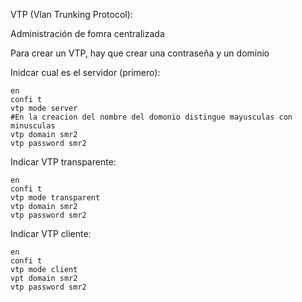 VTP  (Vlan Trunking Protocol):

Administración de fomra centralizada

Para crear un VTP, hay que crear una contraseña y un dominio

Inidcar cual es el servidor (primero):
```
en
confi t
vtp mode server
#En la creacion del nombre del domonio distingue mayusculas con minusculas
vtp domain smr2
vtp password smr2 
```

Indicar VTP transparente:
```
en
confi t
vtp mode transparent
vtp domain smr2
vtp password smr2 
```

Indicar VTP cliente:
```
en
confi t
vtp mode client
vpt domain smr2
vtp password smr2 
```
